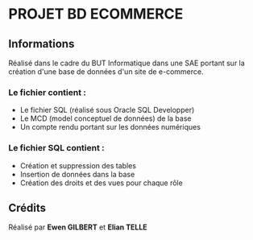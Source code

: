 # PROJET BD ECOMMERCE

## Informations

Réalisé dans le cadre du BUT Informatique dans une SAE portant sur la création d'une base de données d'un site de e-commerce.

### Le fichier contient :
- Le fichier SQL (réalisé sous Oracle SQL Developper)
- Le MCD (model conceptuel de données) de la base
- Un compte rendu portant sur les données numériques

### Le fichier SQL contient :
- Création et suppression des tables
- Insertion de données dans la base
- Création des droits et des vues pour chaque rôle

## Crédits
Réalisé par **Ewen GILBERT** et **Elian TELLE**